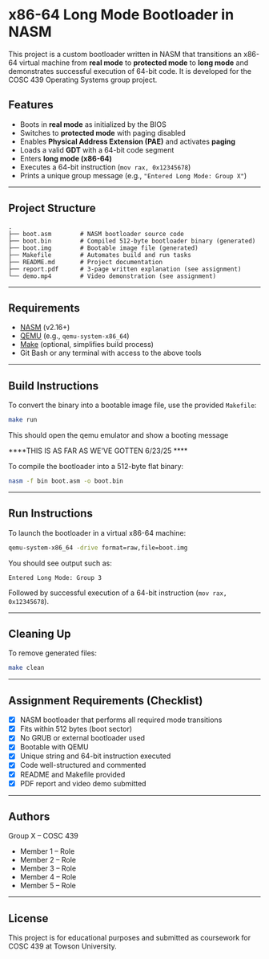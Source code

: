 # x86-64 Long Mode Bootloader in NASM

This project is a custom bootloader written in NASM that transitions an x86-64 virtual machine from **real mode** to **protected mode** to **long mode** and demonstrates successful execution of 64-bit code. It is developed for the COSC 439 Operating Systems group project.

## Features

- Boots in **real mode** as initialized by the BIOS  
- Switches to **protected mode** with paging disabled  
- Enables **Physical Address Extension (PAE)** and activates **paging**  
- Loads a valid **GDT** with a 64-bit code segment  
- Enters **long mode (x86-64)**  
- Executes a 64-bit instruction (`mov rax, 0x12345678`)  
- Prints a unique group message (e.g., `"Entered Long Mode: Group X"`)

---

## Project Structure

```
.
├── boot.asm        # NASM bootloader source code
├── boot.bin        # Compiled 512-byte bootloader binary (generated)
├── boot.img        # Bootable image file (generated)
├── Makefile        # Automates build and run tasks
├── README.md       # Project documentation
├── report.pdf      # 3-page written explanation (see assignment)
└── demo.mp4        # Video demonstration (see assignment)
```

---

## Requirements

- [NASM](https://www.nasm.us/) (v2.16+)
- [QEMU](https://www.qemu.org/) (e.g., `qemu-system-x86_64`)
- [Make](https://www.gnu.org/software/make/) (optional, simplifies build process)
- Git Bash or any terminal with access to the above tools

---

## Build Instructions

To convert the binary into a bootable image file, use the provided `Makefile`:

```bash
make run
```
This should open the qemu emulator and show a booting message 

****THIS IS AS FAR AS WE'VE GOTTEN 6/23/25 ****

To compile the bootloader into a 512-byte flat binary:

```bash
nasm -f bin boot.asm -o boot.bin
```

---

## Run Instructions

To launch the bootloader in a virtual x86-64 machine:

```bash
qemu-system-x86_64 -drive format=raw,file=boot.img
```

You should see output such as:

```
Entered Long Mode: Group 3
```

Followed by successful execution of a 64-bit instruction (`mov rax, 0x12345678`).

---

## Cleaning Up

To remove generated files:

```bash
make clean
```

---

## Assignment Requirements (Checklist)

- [x] NASM bootloader that performs all required mode transitions  
- [x] Fits within 512 bytes (boot sector)  
- [x] No GRUB or external bootloader used  
- [x] Bootable with QEMU  
- [x] Unique string and 64-bit instruction executed  
- [x] Code well-structured and commented  
- [x] README and Makefile provided  
- [x] PDF report and video demo submitted  

---

## Authors

Group X – COSC 439  
- Member 1 – Role  
- Member 2 – Role  
- Member 3 – Role  
- Member 4 – Role  
- Member 5 – Role  

---

## License

This project is for educational purposes and submitted as coursework for COSC 439 at Towson University.
